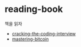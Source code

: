 # reading-book

책을 읽자

- [cracking-the-coding-interview](./cracking-the-coding-interview)
- [mastering-bitcoin](./mastering-bitcoin)